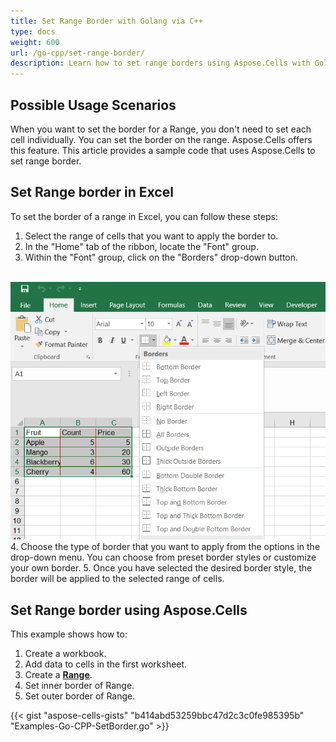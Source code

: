 ```yaml
---
title: Set Range Border with Golang via C++
type: docs
weight: 600
url: /go-cpp/set-range-border/
description: Learn how to set range borders using Aspose.Cells with Golang via C++.
---
```


## **Possible Usage Scenarios**
When you want to set the border for a Range, you don't need to set each cell individually. You can set the border on the range. Aspose.Cells offers this feature. This article provides a sample code that uses Aspose.Cells to set range border.

## **Set Range border in Excel**
To set the border of a range in Excel, you can follow these steps:
1. Select the range of cells that you want to apply the border to.
2. In the "Home" tab of the ribbon, locate the "Font" group.
3. Within the "Font" group, click on the "Borders" drop-down button.
<br>
<img src="border.png" />
4. Choose the type of border that you want to apply from the options in the drop-down menu. You can choose from preset border styles or customize your own border.
5. Once you have selected the desired border style, the border will be applied to the selected range of cells.

## **Set Range border using Aspose.Cells**
This example shows how to:

1. Create a workbook.
2. Add data to cells in the first worksheet.
3. Create a [**Range**](https://reference.aspose.com/cells/go-cpp/range).
4. Set inner border of Range.
5. Set outer border of Range.

{{< gist "aspose-cells-gists" "b414abd53259bbc47d2c3c0fe985395b" "Examples-Go-CPP-SetBorder.go" >}}